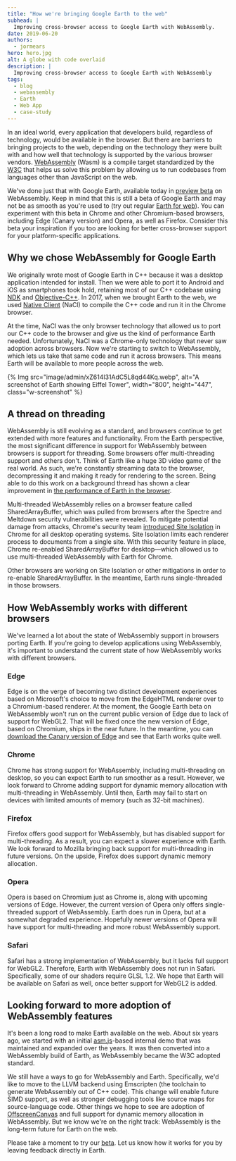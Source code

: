 ```yaml
---
title: "How we're bringing Google Earth to the web"
subhead: |
  Improving cross-browser access to Google Earth with WebAssembly.
date: 2019-06-20
authors:
  - jormears
hero: hero.jpg
alt: A globe with code overlaid
description: |
  Improving cross-browser access to Google Earth with WebAssembly
tags:
  - blog
  - webassembly
  - Earth
  - Web App
  - case-study
---
```


In an ideal world, every application that developers build, regardless of technology, would be available in the browser. But there are barriers to bringing projects to the web, depending on the technology they were built with and how well that technology is supported by the various browser vendors. [WebAssembly](https://webassembly.org/) (Wasm) is a compile target standardized by the [W3C](https://www.w3.org/) that helps us solve this problem by allowing us to run codebases from languages other than JavaScript on the web.


We've done just that with Google Earth, available today in [preview beta](https://g.co/earth/beta) on WebAssembly. Keep in mind that this is still a beta of Google Earth and may not be as smooth as you're used to (try out regular [Earth for web](https://earth.google.com/web/)). You can experiment with this beta in Chrome and other Chromium-based browsers, including Edge (Canary version) and Opera, as well as Firefox. Consider this beta your inspiration if you too are looking for better cross-browser support for your platform-specific applications.


## Why we chose WebAssembly for Google Earth

We originally wrote most of Google Earth in C++ because it was a desktop application intended for install. Then we were able to port it to Android and iOS as smartphones took hold, retaining most of our C++ codebase using [NDK](https://developer.android.com/ndk) and [Objective-C++](https://www.wikipedia.org/wiki/Objective-C#Objective-C++). In 2017, when we brought Earth to the web, we used [Native Client](https://developer.chrome.com/native-client) (NaCl) to compile the C++ code and run it in the Chrome browser.

 At the time, NaCl was the only browser technology that allowed us to port our C++ code to the browser and give us the kind of performance Earth needed. Unfortunately, NaCl was a Chrome-only technology that never saw adoption across browsers. Now we're starting to switch to WebAssembly, which lets us take that same code and run it across browsers. This means Earth will be available to more people across the web.

 {% Img src="image/admin/xZ614l31AdC5L8qd44Kq.webp", alt="A screenshot of Earth showing Eiffel Tower", width="800", height="447", class="w-screenshot" %}

## A thread on threading

WebAssembly is still evolving as a standard, and browsers continue to get extended with more features and functionality. From the Earth perspective, the most significant difference in support for WebAssembly between browsers is support for threading. Some browsers offer multi-threading support and others don't. Think of Earth like a huge 3D video game of the real world. As such, we're constantly streaming data to the browser, decompressing it and making it ready for rendering to the screen. Being able to do this work on a background thread has shown a clear improvement in [the performance of Earth in the browser](https://medium.com/google-earth/performance-of-web-assembly-a-thread-on-threading-54f62fd50cf7).

Multi-threaded WebAssembly relies on a browser feature called SharedArrayBuffer, which was pulled from browsers after the Spectre and Meltdown security vulnerabilities were revealed. To mitigate potential damage from attacks, Chrome's security team [introduced Site Isolation](https://security.googleblog.com/2018/07/mitigating-spectre-with-site-isolation.html) in Chrome for all desktop operating systems. Site Isolation limits each renderer process to documents from a single site. With this security feature in place, Chrome re-enabled SharedArrayBuffer for desktop—which allowed us to use multi-threaded WebAssembly with Earth for Chrome.

Other browsers are working on Site Isolation or other mitigations in order to re-enable SharedArrayBuffer. In the meantime, Earth runs single-threaded in those browsers.

## How WebAssembly works with different browsers

We've learned a lot about the state of WebAssembly support in browsers porting Earth. If you're going to develop applications using WebAssembly, it's important to understand the current state of how WebAssembly works with different browsers.

### Edge
Edge is on the verge of becoming two distinct development experiences based on Microsoft's choice to move from the EdgeHTML renderer over to a Chromium-based renderer. At the moment, the Google Earth beta on WebAssembly won't run on the current public version of Edge due to lack of support for WebGL2. That will be fixed once the new version of Edge, based on Chromium, ships in the near future. In the meantime, you can [download the Canary version of Edge](https://www.microsoftedgeinsider.com/download) and see that Earth works quite well.

### Chrome
Chrome has strong support for WebAssembly, including multi-threading on desktop, so you can expect Earth to run smoother as a result. However, we look forward to Chrome adding support for dynamic memory allocation with multi-threading in WebAssembly. Until then, Earth may fail to start on devices with limited amounts of memory (such as 32-bit machines).

### Firefox
Firefox offers good support for WebAssembly, but has disabled support for multi-threading. As a result, you can expect a slower experience with Earth. We look forward to Mozilla bringing back support for multi-threading in future versions. On the upside, Firefox does support dynamic memory allocation.

### Opera
Opera is based on Chromium just as Chrome is, along with upcoming versions of Edge. However, the current version of Opera only offers single-threaded support of WebAssembly. Earth does run in Opera, but at a somewhat degraded experience. Hopefully newer versions of Opera will have support for multi-threading and more robust WebAssembly support.

### Safari
Safari has a strong implementation of WebAssembly, but it lacks full support for WebGL2. Therefore, Earth with WebAssembly does not run in Safari. Specifically, some of our shaders require GLSL 1.2. We hope that Earth will be available on Safari as well, once better support for WebGL2 is added.

## Looking forward to more adoption of WebAssembly features
It's been a long road to make Earth available on the web. About six years ago, we started with an initial [asm.js](http://asmjs.org/)-based internal demo that was maintained and expanded over the years. It was then converted into a WebAssembly build of Earth, as WebAssembly became the W3C adopted standard.

We still have a ways to go for WebAssembly and Earth. Specifically, we'd like to move to the LLVM backend using Emscripten (the toolchain to generate WebAssembly out of C++ code). This change will enable future SIMD support, as well as stronger debugging tools like source maps for source-language code. Other things we hope to see are adoption of [OffscreenCanvas](https://developer.mozilla.org/en-US/docs/Web/API/OffscreenCanvas) and full support for dynamic memory allocation in WebAssembly. But we know we're on the right track: WebAssembly is the long-term future for Earth on the web.

Please take a moment to try our [beta](https://g.co/earth/beta). Let us know how it works for you by leaving feedback directly in Earth.
